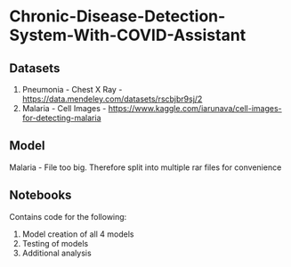 # Chronic-Disease-Detection-System-With-COVID-Assistant

## Datasets

1. Pneumonia - Chest X Ray - https://data.mendeley.com/datasets/rscbjbr9sj/2
2. Malaria - Cell Images - https://www.kaggle.com/iarunava/cell-images-for-detecting-malaria

## Model
Malaria - File too big. Therefore split into multiple rar files for convenience

## Notebooks
Contains code for the following:
1. Model creation of all 4 models
2. Testing of models
3. Additional analysis

